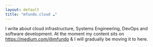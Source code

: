 ```yaml
---
layout: default
title: "mfundo.cloud ☁️"
---
```


<div class="content-overview">
  <p>I write about cloud infrastructure, Systems Engineering, DevOps and software development. At the moment my content sits on <a href="https://medium.com/@mfundo">https://medium.com/@mfundo</a> & I will gradually be moving it to here.
  </p>  
</div>

